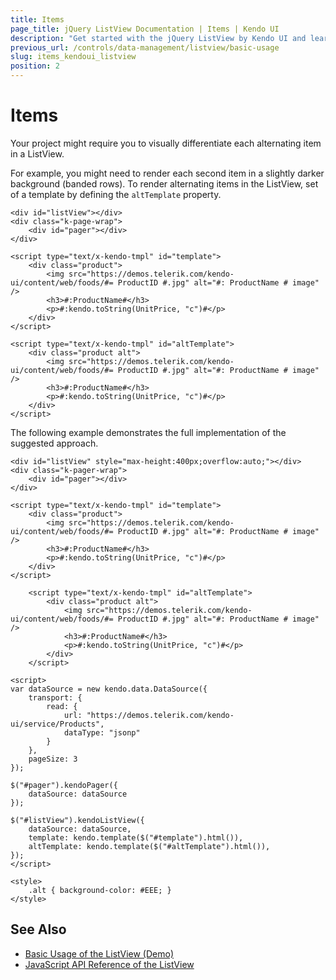 ```yaml
---
title: Items
page_title: jQuery ListView Documentation | Items | Kendo UI
description: "Get started with the jQuery ListView by Kendo UI and learn how to alternate its items."
previous_url: /controls/data-management/listview/basic-usage
slug: items_kendoui_listview
position: 2
---
```


# Items

Your project might require you to visually differentiate each alternating item in a ListView.

For example, you might need to render each second item in a slightly darker background (banded rows). To render alternating items in the ListView, set of a template by defining the `altTemplate` property.

    <div id="listView"></div>
    <div class="k-page-wrap">
        <div id="pager"></div>
    </div>

    <script type="text/x-kendo-tmpl" id="template">
        <div class="product">
            <img src="https://demos.telerik.com/kendo-ui/content/web/foods/#= ProductID #.jpg" alt="#: ProductName # image" />
            <h3>#:ProductName#</h3>
            <p>#:kendo.toString(UnitPrice, "c")#</p>
        </div>
    </script>

    <script type="text/x-kendo-tmpl" id="altTemplate">
        <div class="product alt">
            <img src="https://demos.telerik.com/kendo-ui/content/web/foods/#= ProductID #.jpg" alt="#: ProductName # image" />
            <h3>#:ProductName#</h3>
            <p>#:kendo.toString(UnitPrice, "c")#</p>
        </div>
    </script>

The following example demonstrates the full implementation of the suggested approach.

```dojo
<div id="listView" style="max-height:400px;overflow:auto;"></div>
<div class="k-pager-wrap">
    <div id="pager"></div>
</div>

<script type="text/x-kendo-tmpl" id="template">
    <div class="product">
        <img src="https://demos.telerik.com/kendo-ui/content/web/foods/#= ProductID #.jpg" alt="#: ProductName # image" />
        <h3>#:ProductName#</h3>
        <p>#:kendo.toString(UnitPrice, "c")#</p>
    </div>
</script>

    <script type="text/x-kendo-tmpl" id="altTemplate">
        <div class="product alt">
            <img src="https://demos.telerik.com/kendo-ui/content/web/foods/#= ProductID #.jpg" alt="#: ProductName # image" />
            <h3>#:ProductName#</h3>
            <p>#:kendo.toString(UnitPrice, "c")#</p>
        </div>
    </script>

<script>
var dataSource = new kendo.data.DataSource({
    transport: {
        read: {
            url: "https://demos.telerik.com/kendo-ui/service/Products",
            dataType: "jsonp"
        }
    },
    pageSize: 3
});

$("#pager").kendoPager({
    dataSource: dataSource
});

$("#listView").kendoListView({
    dataSource: dataSource,
    template: kendo.template($("#template").html()),
    altTemplate: kendo.template($("#altTemplate").html()),
});
</script>

<style>
    .alt { background-color: #EEE; }
</style>

```

## See Also

* [Basic Usage of the ListView (Demo)](http://demos.telerik.com/kendo-ui/listview/index)
* [JavaScript API Reference of the ListView](/api/javascript/ui/listview)
